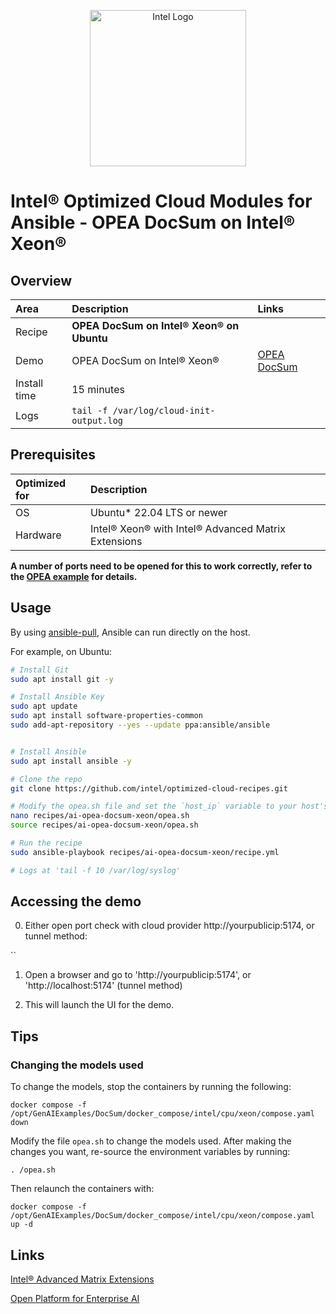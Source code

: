 <p align="center">
  <img src="https://github.com/intel/optimized-cloud-recipes/blob/main/images/logo-classicblue-800px.png?raw=true" alt="Intel Logo" width="250"/>
</p>

# Intel® Optimized Cloud Modules for Ansible - OPEA DocSum on Intel® Xeon®

## Overview

| Area   | Description                                                 | Links |
| :----- | :---------------------------------------------------------- | :-------- |
| Recipe | **OPEA DocSum on Intel® Xeon® on Ubuntu** ||
Demo | OPEA DocSum on Intel® Xeon® |  [OPEA DocSum](https://github.com/opea-project/GenAIExamples/tree/main/DocSum/docker/xeon) |
| Install time | 15 minutes | |
| Logs | `tail -f /var/log/cloud-init-output.log`| |

## Prerequisites

| Optimized for | Description                              |
| :------------ | :--------------------------------------- |
| OS            | Ubuntu* 22.04 LTS or newer               |
| Hardware      | Intel® Xeon® with Intel® Advanced Matrix Extensions |

**A number of ports need to be opened for this to work correctly, refer to the [OPEA example](https://github.com/opea-project/GenAIExamples/tree/main/DocSum/docker/xeon) for details.**

## Usage

By using [ansible-pull](https://docs.ansible.com/ansible/latest/cli/ansible-pull.html), Ansible can run directly on the host.

For example, on Ubuntu:

```bash
# Install Git 
sudo apt install git -y

# Install Ansible Key
sudo apt update
sudo apt install software-properties-common
sudo add-apt-repository --yes --update ppa:ansible/ansible


# Install Ansible
sudo apt install ansible -y

# Clone the repo
git clone https://github.com/intel/optimized-cloud-recipes.git

# Modify the opea.sh file and set the `host_ip` variable to your host's IP and uncomment and set your Huggingface Token, then source the opea.sh file
nano recipes/ai-opea-docsum-xeon/opea.sh
source recipes/ai-opea-docsum-xeon/opea.sh

# Run the recipe
sudo ansible-playbook recipes/ai-opea-docsum-xeon/recipe.yml

# Logs at 'tail -f 10 /var/log/syslog'
```

## Accessing the demo

0. Either open port check with cloud provider http://yourpublicip:5174, or tunnel method:

``

1. Open a browser and go to 'http://yourpublicip:5174', or 'http://localhost:5174' (tunnel method) 

2. This will launch the UI for the demo.

## Tips

### Changing the models used

To change the models, stop the containers by running the following:

`docker compose -f /opt/GenAIExamples/DocSum/docker_compose/intel/cpu/xeon/compose.yaml down`

Modify the file `opea.sh` to change the models used. After making the changes you want, re-source the environment variables by running:

`. /opea.sh`

Then relaunch the containers with:

`docker compose -f /opt/GenAIExamples/DocSum/docker_compose/intel/cpu/xeon/compose.yaml up -d`

## Links

[Intel® Advanced Matrix Extensions](https://www.intel.com/content/www/us/en/products/docs/accelerator-engines/advanced-matrix-extensions/overview.html)

[Open Platform for Enterprise AI](https://opea.dev/)
